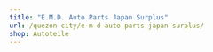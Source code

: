 ```yaml
---
title: "E.M.D. Auto Parts Japan Surplus"
url: /quezon-city/e-m-d-auto-parts-japan-surplus/
shop: Autoteile
---
```

